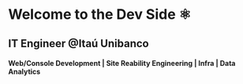 # Welcome to the Dev Side ⚛️
## IT Engineer @Itaú Unibanco

#### Web/Console Development | Site Reability Engineering | Infra | Data Analytics



